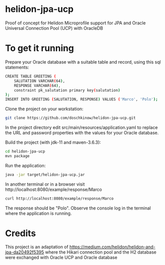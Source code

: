# helidon-jpa-ucp
Proof of concept for Helidon Microprofile support for JPA and Oracle Universal Connection Pool (UCP) with OracleDB

# To get it running
Prepare your Oracle database with a suitable table and record, using this sql statements:
```bash
CREATE TABLE GREETING (
    SALUTATION VARCHAR(64),
    RESPONSE VARCHAR(64),
    constraint pk_salutation primary key(salutation)
);
INSERT INTO GREETING (SALUTATION, RESPONSE) VALUES ('Marco', 'Polo');
```
Clone the project on your workstation:
```bash
git clone https://github.com/doschkinow/helidon-jpa-ucp.git
```
In the project directory edit src/main/resources/application.yaml to replace the URL and password properties with the values for your Oracle database.

Build the project (with jdk-11 and maven-3.6.3):
```bash
cd helidon-jpa-ucp
mvn package
```

Run the application:
```bash
java -jar target/helidon-jpa-ucp.jar
```
In another terminal or in a browser visit http://localhost:8080/example/response/Marco
```bash
curl http://localhost:8080/example/response/Marco
```
The response should be "Polo". Observe the console log in the terminal where the application is running.

# Credits
This project is an adaptation of https://medium.com/helidon/helidon-and-jpa-da20492f5395 where the Hikari connection pool and the H2 database were exchanged with Oracle UCP and Oracle database